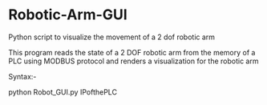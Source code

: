 # Robotic-Arm-GUI
Python script to visualize the movement of a 2 dof robotic arm


This program reads the state of a 2 DOF robotic arm from the memory of a PLC using MODBUS protocol and renders a visualization for the robotic arm

Syntax:-

python Robot_GUI.py IPofthePLC